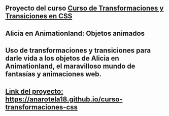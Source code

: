 ## Proyecto del curso <a target="_blank" href="https://platzi.com/cursos/transformaciones-transiciones-css/">Curso de Transformaciones y Transiciones en CSS</a>
## Alicia en Animationland: Objetos animados

## Uso de transformaciones y transiciones para darle vida a los objetos de Alicia en Animationland, el maravilloso mundo de fantasías y animaciones web.

## <a href="https://anarotela18.github.io/curso-transformaciones-css">Link del proyecto: https://anarotela18.github.io/curso-transformaciones-css</a>